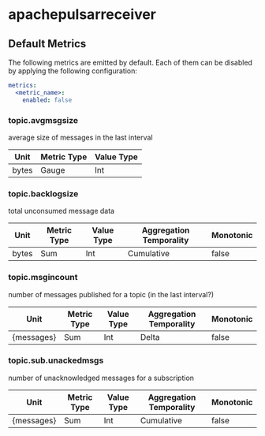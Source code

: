 [comment]: <> (Code generated by mdatagen. DO NOT EDIT.)

# apachepulsarreceiver

## Default Metrics

The following metrics are emitted by default. Each of them can be disabled by applying the following configuration:

```yaml
metrics:
  <metric_name>:
    enabled: false
```

### topic.avgmsgsize

average size of messages in the last interval

| Unit | Metric Type | Value Type |
| ---- | ----------- | ---------- |
| bytes | Gauge | Int |

### topic.backlogsize

total unconsumed message data

| Unit | Metric Type | Value Type | Aggregation Temporality | Monotonic |
| ---- | ----------- | ---------- | ----------------------- | --------- |
| bytes | Sum | Int | Cumulative | false |

### topic.msgincount

number of messages published for a topic (in the last interval?)

| Unit | Metric Type | Value Type | Aggregation Temporality | Monotonic |
| ---- | ----------- | ---------- | ----------------------- | --------- |
| {messages} | Sum | Int | Delta | false |

### topic.sub.unackedmsgs

number of unacknowledged messages for a subscription

| Unit | Metric Type | Value Type | Aggregation Temporality | Monotonic |
| ---- | ----------- | ---------- | ----------------------- | --------- |
| {messages} | Sum | Int | Cumulative | false |
